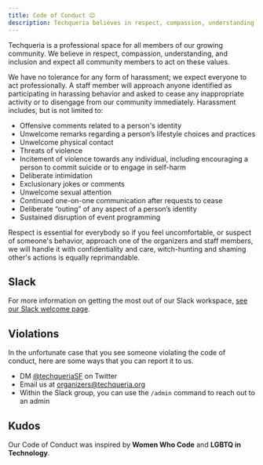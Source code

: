 ```yaml
---
title: Code of Conduct 😌
description: Techqueria believes in respect, compassion, understanding and inclusion and expect all community members to act in accordance to these values.
---
```


Techqueria is a professional space for all members of our growing community. We believe in respect, compassion, understanding, and inclusion and expect all community members to act on these values.

We have no tolerance for any form of harassment; we expect everyone to act professionally. A staff member will approach anyone identified as participating in harassing behavior and asked to cease any inappropriate activity or to disengage from our community immediately. Harassment includes, but is not limited to:

* Offensive comments related to a person's identity
* Unwelcome remarks regarding a person’s lifestyle choices and practices
* Unwelcome physical contact
* Threats of violence
* Incitement of violence towards any individual, including encouraging a person to commit suicide or to engage in self-harm
* Deliberate intimidation
* Exclusionary jokes or comments
* Unwelcome sexual attention
* Continued one-on-one communication after requests to cease
* Deliberate “outing” of any aspect of a person’s identity
* Sustained disruption of event programming

Respect is essential for everybody so if you feel uncomfortable, or suspect of someone's behavior, approach one of the organizers and staff members, we will handle it with confidentiality and care, witch-hunting and shaming other's actions is equally reprimandable.

## Slack

For more information on getting the most out of our Slack workspace, [see our Slack welcome page](/slack/).

## Violations

In the unfortunate case that you see someone violating the code of conduct, here are some ways that you can report it to us.

* DM [@techqueriaSF](https://twitter.com/techqueriasf) on Twitter
* Email us at [organizers@techqueria.org](mailto:organizers@techqueria.org)
* Within the Slack group, you can use the `/admin` command to reach out to an admin

## Kudos

Our Code of Conduct was inspired by **Women Who Code** and **LGBTQ in Technology**.
